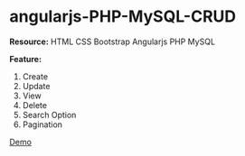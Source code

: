 # angularjs-PHP-MySQL-CRUD

<b>Resource:</b> 
HTML
CSS
Bootstrap
Angularjs
PHP
MySQL

<b>Feature:</b> 
1. Create 
2. Update 
3. View 
4. Delete
5. Search Option
6. Pagination

<a href="http://dev.codeenable.com/angularjs-php-mysql-crud-demo/" target="_blank" >Demo</a>
